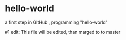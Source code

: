 # hello-world
a first step in GItHub , programming "hello-world"

#1 edit:
This file will be edited, than marged to to master
